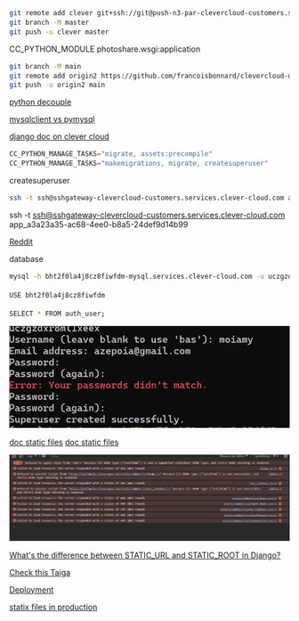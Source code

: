 
```bash
git remote add clever git+ssh://git@push-n3-par-clevercloud-customers.services.clever-cloud.com/app_a3a23a35-ac68-4ee0-b8a5-24def9d14b99.git
git branch -M master
git push -u clever master
```


CC_PYTHON_MODULE photoshare.wsgi:application

``` bash
git branch -M main
git remote add origin2 https://github.com/francoisbonnard/clevercloud-django2.git
git push -u origin2 main
```

[python decouple](https://pypi.org/project/python-decouple/)

[mysqlclient vs pymysql](https://stackoverflow.com/questions/43102442/whats-the-difference-between-mysqldb-mysqlclient-and-mysql-connector-python)

[django doc on clever cloud](https://developers.clever-cloud.com/guides/python-django-sample/)


```python
CC_PYTHON_MANAGE_TASKS="migrate, assets:precompile"
CC_PYTHON_MANAGE_TASKS="makemigrations, migrate, createsuperuser"
```

createsuperuser

```bash
ssh -t ssh@sshgateway-clevercloud-customers.services.clever-cloud.com app_a3a23a35-ac68-4ee0-b8a5-24def9d
```
ssh -t ssh@sshgateway-clevercloud-customers.services.clever-cloud.com app_a3a23a35-ac68-4ee0-b8a5-24def9d14b99

[Reddit](https://www.reddit.com/r/django/comments/1c329xo/how_to_create_a_superuser_on_paas_without_using/)

database

```bash
mysql -h bht2f0la4j8cz8fiwfdm-mysql.services.clever-cloud.com -u uczgzdxr8ml1xeex -P3306 -p bht2f0la4j8cz8fiwfdm

USE bht2f0la4j8cz8fiwfdm

SELECT * FROM auth_user;

```

![superuser after ssh](image.png)

[doc static files](https://docs.djangoproject.com/en/5.0/howto/static-files/)
[doc static files](https://docs.djangoproject.com/en/5.0/howto/static-files/deployment/)

![chrome console failed to load resources](image-1.png)

[What's the difference between STATIC_URL and STATIC_ROOT in Django?](https://stackoverflow.com/questions/37716200/whats-the-difference-between-static-url-and-static-root-in-django)

[Check this Taiga](https://www.clever-cloud.com/blog/features/2017/10/10/1fdba-django-taiga/)

[Deployment](https://docs.djangoproject.com/en/4.2/howto/deployment/)

[statix files in production](https://docs.djangoproject.com/en/4.2/howto/static-files/deployment/)